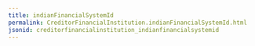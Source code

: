 ```yaml
---
title: indianFinancialSystemId
permalink: CreditorFinancialInstitution.indianFinancialSystemId.html
jsonid: creditorfinancialinstitution_indianfinancialsystemid
---
```

